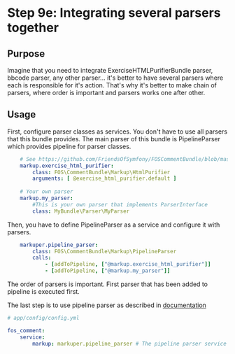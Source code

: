 Step 9e: Integrating several parsers together
=============================================

Purpose
--------
Imagine that you need to integrate ExerciseHTMLPurifierBundle parser, bbcode parser, any other parser... it's better to have several parsers where each is responsible for it's action. That's why it's better to make chain of parsers, where order is important and parsers works one after other.

Usage
-----

First, configure parser classes as services. You don't have to use all parsers that this bundle provides. The main parser of this bundle is PipelineParser which provides pipeline for parser classes.

```yaml
    # See https://github.com/FriendsOfSymfony/FOSCommentBundle/blob/master/Resources/doc/9a-markup_htmlpurifier.md
    markup.exercise_html_purifier:
        class: FOS\CommentBundle\Markup\HtmlPurifier
        arguments: [ @exercise_html_purifier.default ]
        
    # Your own parser    
    markup.my_parser:
        #This is your own parser that implements ParserInterface
        class: MyBundle\Parser\MyParser
```

Then, you have to define PipelineParser as a service and configure it with parsers.

```yaml
    markuper.pipeline_parser:
        class: FOS\CommentBundle\Markup\PipelineParser
        calls:
            - [addToPipeline, ["@markup.exercise_html_purifier"]]
            - [addToPipeline, ["@markup.my_parser"]]
```

The order of parsers is important. First parser that has been added to pipeline is executed first.


The last step is to use pipeline parser as described in [documentation](https://github.com/FriendsOfSymfony/FOSCommentBundle/blob/master/Resources/doc/9-using_a_markup_parser.md)
```yaml
# app/config/config.yml

fos_comment:
    service:
        markup: markuper.pipeline_parser # The pipeline parser service
```
